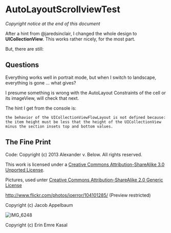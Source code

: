 AutoLayoutScrollviewTest
========================

*Copyright notice at the end of this document*

After a hint from @jaredsinclair, I changed the whole design to **UICollectionView**. This works rather nicely, for the most part.

But, there are still:

Questions
---------

Everything works well in portrait mode, but when I switch to landscape, everything is gone … what gives?

I presume something is wrong with the AutoLayout Constraints of the cell or its imageView, will check that next.

The hint I get from the console is: 

	the behavior of the UICollectionViewFlowLayout is not defined because:
	the item height must be less that the height of the UICollectionView minus the section insets top and bottom values.

The Fine Print
--------------

Code: Copyright (c) 2013 Alexander v. Below. All rights reserved.

This work is licensed under a [Creative Commons Attribution-ShareAlike 3.0 Unported License](http://creativecommons.org/licenses/by-sa/3.0/).

Pictures, used unter [Creative Commons Attribution-ShareAlike 2.0 Generic License](http://creativecommons.org/licenses/by-sa/2.0/deed.en)

http://www.flickr.com/photos/ioerror/104101285/ (Preview restricted)

Copyright (c) Jacob Appelbaum


![IMG_6248](http://farm3.staticflickr.com/2530/3963425300_5c95e7ff20.jpg "IMG_6248 by erenemre, on Flickr")

Copyright (c) Erin Emre Kasal
